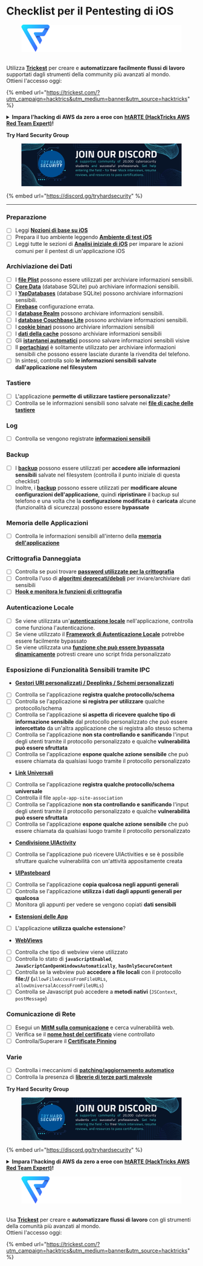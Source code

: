 # Checklist per il Pentesting di iOS

<figure><img src="../.gitbook/assets/image (3) (1) (1) (1) (1) (1).png" alt=""><figcaption></figcaption></figure>

\
Utilizza [**Trickest**](https://trickest.com/?utm\_campaign=hacktrics\&utm\_medium=banner\&utm\_source=hacktricks) per creare e **automatizzare facilmente flussi di lavoro** supportati dagli strumenti della community più avanzati al mondo.\
Ottieni l'accesso oggi:

{% embed url="https://trickest.com/?utm_campaign=hacktrics&utm_medium=banner&utm_source=hacktricks" %}

<details>

<summary><strong>Impara l'hacking di AWS da zero a eroe con</strong> <a href="https://training.hacktricks.xyz/courses/arte"><strong>htARTE (HackTricks AWS Red Team Expert)</strong></a><strong>!</strong></summary>

Altri modi per supportare HackTricks:

* Se vuoi vedere la tua **azienda pubblicizzata su HackTricks** o **scaricare HackTricks in PDF** Controlla i [**PIANI DI ABBONAMENTO**](https://github.com/sponsors/carlospolop)!
* Ottieni il [**merchandising ufficiale di PEASS & HackTricks**](https://peass.creator-spring.com)
* Scopri [**The PEASS Family**](https://opensea.io/collection/the-peass-family), la nostra collezione esclusiva di [**NFT**](https://opensea.io/collection/the-peass-family)
* **Unisciti al** 💬 [**gruppo Discord**](https://discord.gg/hRep4RUj7f) o al [**gruppo telegram**](https://t.me/peass) o **seguici** su **Twitter** 🐦 [**@carlospolopm**](https://twitter.com/hacktricks\_live)**.**
* **Condividi i tuoi trucchi di hacking inviando PR ai** [**HackTricks**](https://github.com/carlospolop/hacktricks) e [**HackTricks Cloud**](https://github.com/carlospolop/hacktricks-cloud) repository di Github.

</details>

**Try Hard Security Group**

<figure><img src="../.gitbook/assets/telegram-cloud-document-1-5159108904864449420.jpg" alt=""><figcaption></figcaption></figure>

{% embed url="https://discord.gg/tryhardsecurity" %}

***

### Preparazione

* [ ] Leggi [**Nozioni di base su iOS**](ios-pentesting/ios-basics.md)
* [ ] Prepara il tuo ambiente leggendo [**Ambiente di test iOS**](ios-pentesting/ios-testing-environment.md)
* [ ] Leggi tutte le sezioni di [**Analisi iniziale di iOS**](ios-pentesting/#initial-analysis) per imparare le azioni comuni per il pentest di un'applicazione iOS

### Archiviazione dei Dati

* [ ] I [**file Plist**](ios-pentesting/#plist) possono essere utilizzati per archiviare informazioni sensibili.
* [ ] [**Core Data**](ios-pentesting/#core-data) (database SQLite) può archiviare informazioni sensibili.
* [ ] I [**YapDatabases**](ios-pentesting/#yapdatabase) (database SQLite) possono archiviare informazioni sensibili.
* [ ] [**Firebase**](ios-pentesting/#firebase-real-time-databases) configurazione errata.
* [ ] I [**database Realm**](ios-pentesting/#realm-databases) possono archiviare informazioni sensibili.
* [ ] I [**database Couchbase Lite**](ios-pentesting/#couchbase-lite-databases) possono archiviare informazioni sensibili.
* [ ] I [**cookie binari**](ios-pentesting/#cookies) possono archiviare informazioni sensibili
* [ ] I [**dati della cache**](ios-pentesting/#cache) possono archiviare informazioni sensibili
* [ ] Gli [**istantanei automatici**](ios-pentesting/#snapshots) possono salvare informazioni sensibili visive
* [ ] Il [**portachiavi**](ios-pentesting/#keychain) è solitamente utilizzato per archiviare informazioni sensibili che possono essere lasciate durante la rivendita del telefono.
* [ ] In sintesi, controlla solo **le informazioni sensibili salvate dall'applicazione nel filesystem**

### Tastiere

* [ ] L'applicazione **permette di utilizzare tastiere personalizzate**?
* [ ] Controlla se le informazioni sensibili sono salvate nei [**file di cache delle tastiere**](ios-pentesting/#custom-keyboards-keyboard-cache)

### **Log**

* [ ] Controlla se vengono registrate [**informazioni sensibili**](ios-pentesting/#logs)

### Backup

* [ ] I [**backup**](ios-pentesting/#backups) possono essere utilizzati per **accedere alle informazioni sensibili** salvate nel filesystem (controlla il punto iniziale di questa checklist)
* [ ] Inoltre, i [**backup**](ios-pentesting/#backups) possono essere utilizzati per **modificare alcune configurazioni dell'applicazione**, quindi **ripristinare** il backup sul telefono e una volta che la **configurazione modificata** è **caricata** alcune (funzionalità di sicurezza) possono essere **bypassate**

### **Memoria delle Applicazioni**

* [ ] Controlla le informazioni sensibili all'interno della [**memoria dell'applicazione**](ios-pentesting/#testing-memory-for-sensitive-data)

### **Crittografia Danneggiata**

* [ ] Controlla se puoi trovare [**password utilizzate per la crittografia**](ios-pentesting/#broken-cryptography)
* [ ] Controlla l'uso di [**algoritmi deprecati/deboli**](ios-pentesting/#broken-cryptography) per inviare/archiviare dati sensibili
* [ ] [**Hook e monitora le funzioni di crittografia**](ios-pentesting/#broken-cryptography)

### **Autenticazione Locale**

* [ ] Se viene utilizzata un'[**autenticazione locale**](ios-pentesting/#local-authentication) nell'applicazione, controlla come funziona l'autenticazione.
* [ ] Se viene utilizzato il [**Framework di Autenticazione Locale**](ios-pentesting/#local-authentication-framework) potrebbe essere facilmente bypassato
* [ ] Se viene utilizzata una [**funzione che può essere bypassata dinamicamente**](ios-pentesting/#local-authentication-using-keychain) potresti creare uno script frida personalizzato

### Esposizione di Funzionalità Sensibili tramite IPC

* [**Gestori URI personalizzati / Deeplinks / Schemi personalizzati**](ios-pentesting/#custom-uri-handlers-deeplinks-custom-schemes)
* [ ] Controlla se l'applicazione **registra qualche protocollo/schema**
* [ ] Controlla se l'applicazione **si registra per utilizzare** qualche protocollo/schema
* [ ] Controlla se l'applicazione **si aspetta di ricevere qualche tipo di informazione sensibile** dal protocollo personalizzato che può essere **intercettato** da un'altra applicazione che si registra allo stesso schema
* [ ] Controlla se l'applicazione **non sta controllando e sanificando** l'input degli utenti tramite il protocollo personalizzato e qualche **vulnerabilità può essere sfruttata**
* [ ] Controlla se l'applicazione **espone qualche azione sensibile** che può essere chiamata da qualsiasi luogo tramite il protocollo personalizzato
* [**Link Universali**](ios-pentesting/#universal-links)
* [ ] Controlla se l'applicazione **registra qualche protocollo/schema universale**
* [ ] Controlla il file `apple-app-site-association`
* [ ] Controlla se l'applicazione **non sta controllando e sanificando** l'input degli utenti tramite il protocollo personalizzato e qualche **vulnerabilità può essere sfruttata**
* [ ] Controlla se l'applicazione **espone qualche azione sensibile** che può essere chiamata da qualsiasi luogo tramite il protocollo personalizzato
* [**Condivisione UIActivity**](ios-pentesting/ios-uiactivity-sharing.md)
* [ ] Controlla se l'applicazione può ricevere UIActivities e se è possibile sfruttare qualche vulnerabilità con un'attività appositamente creata
* [**UIPasteboard**](ios-pentesting/ios-uipasteboard.md)
* [ ] Controlla se l'applicazione **copia qualcosa negli appunti generali**
* [ ] Controlla se l'applicazione **utilizza i dati dagli appunti generali per qualcosa**
* [ ] Monitora gli appunti per vedere se vengono copiati **dati sensibili**
* [**Estensioni delle App**](ios-pentesting/ios-app-extensions.md)
* [ ] L'applicazione **utilizza qualche estensione**?
* [**WebViews**](ios-pentesting/ios-webviews.md)
* [ ] Controlla che tipo di webview viene utilizzato
* [ ] Controlla lo stato di **`javaScriptEnabled`**, **`JavaScriptCanOpenWindowsAutomatically`**, **`hasOnlySecureContent`**
* [ ] Controlla se la webview può **accedere a file locali** con il protocollo **file://** **(**`allowFileAccessFromFileURLs`, `allowUniversalAccessFromFileURLs`)
* [ ] Controlla se Javascript può accedere a **metodi nativi** (`JSContext`, `postMessage`)
### Comunicazione di Rete

* [ ] Esegui un [**MitM sulla comunicazione**](ios-pentesting/#network-communication) e cerca vulnerabilità web.
* [ ] Verifica se il [**nome host del certificato**](ios-pentesting/#hostname-check) viene controllato
* [ ] Controlla/Superare il [**Certificate Pinning**](ios-pentesting/#certificate-pinning)

### **Varie**

* [ ] Controlla i meccanismi di [**patching/aggiornamento automatico**](ios-pentesting/#hot-patching-enforced-updateing)
* [ ] Controlla la presenza di [**librerie di terze parti malevole**](ios-pentesting/#third-parties)

**Try Hard Security Group**

<figure><img src="../.gitbook/assets/telegram-cloud-document-1-5159108904864449420.jpg" alt=""><figcaption></figcaption></figure>

{% embed url="https://discord.gg/tryhardsecurity" %}

<details>

<summary><strong>Impara l'hacking di AWS da zero a eroe con</strong> <a href="https://training.hacktricks.xyz/courses/arte"><strong>htARTE (HackTricks AWS Red Team Expert)</strong></a><strong>!</strong></summary>

Altri modi per supportare HackTricks:

* Se desideri vedere la tua **azienda pubblicizzata in HackTricks** o **scaricare HackTricks in PDF** Controlla i [**PIANI DI ABBONAMENTO**](https://github.com/sponsors/carlospolop)!
* Ottieni il [**merchandising ufficiale di PEASS & HackTricks**](https://peass.creator-spring.com)
* Scopri [**The PEASS Family**](https://opensea.io/collection/the-peass-family), la nostra collezione di esclusive [**NFT**](https://opensea.io/collection/the-peass-family)
* **Unisciti al** 💬 [**gruppo Discord**](https://discord.gg/hRep4RUj7f) o al [**gruppo telegram**](https://t.me/peass) o **seguici** su **Twitter** 🐦 [**@carlospolopm**](https://twitter.com/hacktricks\_live)**.**
* **Condividi i tuoi trucchi di hacking inviando PR ai** [**HackTricks**](https://github.com/carlospolop/hacktricks) e [**HackTricks Cloud**](https://github.com/carlospolop/hacktricks-cloud) repository di Github.

</details>

<figure><img src="../.gitbook/assets/image (3) (1) (1) (1) (1) (1).png" alt=""><figcaption></figcaption></figure>

\
Usa [**Trickest**](https://trickest.com/?utm\_campaign=hacktrics\&utm\_medium=banner\&utm\_source=hacktricks) per creare e **automatizzare flussi di lavoro** con gli strumenti della comunità più avanzati al mondo.\
Ottieni l'accesso oggi:

{% embed url="https://trickest.com/?utm_campaign=hacktrics&utm_medium=banner&utm_source=hacktricks" %}
